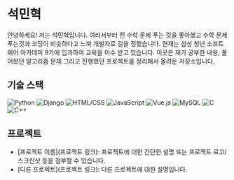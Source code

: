 # 석민혁

안녕하세요! 저는 석민혁입니다. 여러서부터 전 수학 문제 푸는 것을 좋아했고 수학 문제 푸는것과 코딩이 비슷하다고 느껴 개발자로 길을 정했습니다.
현재는 삼성 청년 소프트웨어 아카데미 9기에 입과하여 교육을 이수 받고 있습니다.
이곳은 제가 공부한 내용, 풀어왔던 알고리즘 문제 그리고 진행했던 프로젝트를 정리해서 올려둔 저장소입니다.


## 기술 스택
![Python](https://img.shields.io/badge/-Python-3776AB?style=flat&logo=python&logoColor=white)
![Django](https://img.shields.io/badge/-Django-092E20?style=flat&logo=django&logoColor=white)
![HTML/CSS](https://img.shields.io/badge/-HTML%2FCSS-E34F26?style=flat&logo=html5&logoColor=white)
![JavaScript](https://img.shields.io/badge/-JavaScript-F7DF1E?style=flat&logo=javascript&logoColor=black)
![Vue.js](https://img.shields.io/badge/-Vue.js-4FC08D?style=flat&logo=vue.js&logoColor=white)
![MySQL](https://img.shields.io/badge/-MySQL-4479A1?style=flat&logo=mysql&logoColor=white)
![C](https://img.shields.io/badge/-C-A8B9CC?style=flat&logo=c&logoColor=white)
![C++](https://img.shields.io/badge/-C++-00599C?style=flat&logo=c%2B%2B&logoColor=white)


## 프로젝트

- [프로젝트 이름](프로젝트 링크): 프로젝트에 대한 간단한 설명 또는 프로젝트 로고/스크린샷 등을 첨부할 수 있습니다.
- [다른 프로젝트](프로젝트 링크): 다른 프로젝트에 대한 설명입니다.
